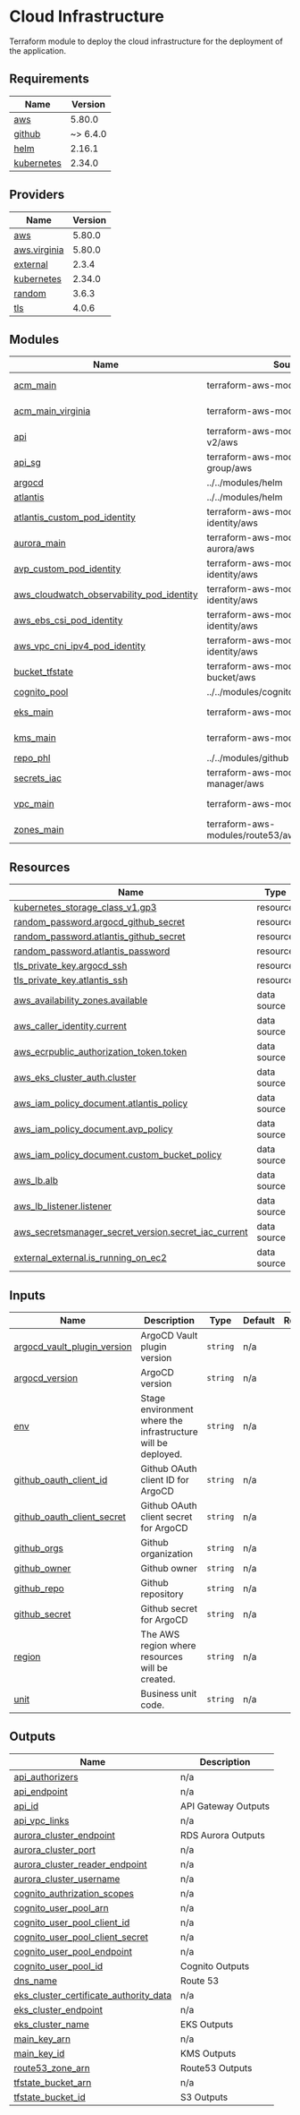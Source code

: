# Cloud Infrastructure

Terraform module to deploy the cloud infrastructure for the deployment of the application.

<!-- BEGIN_TF_DOCS -->
## Requirements

| Name | Version |
|------|---------|
| <a name="requirement_aws"></a> [aws](#requirement\_aws) | 5.80.0 |
| <a name="requirement_github"></a> [github](#requirement\_github) | ~> 6.4.0 |
| <a name="requirement_helm"></a> [helm](#requirement\_helm) | 2.16.1 |
| <a name="requirement_kubernetes"></a> [kubernetes](#requirement\_kubernetes) | 2.34.0 |

## Providers

| Name | Version |
|------|---------|
| <a name="provider_aws"></a> [aws](#provider\_aws) | 5.80.0 |
| <a name="provider_aws.virginia"></a> [aws.virginia](#provider\_aws.virginia) | 5.80.0 |
| <a name="provider_external"></a> [external](#provider\_external) | 2.3.4 |
| <a name="provider_kubernetes"></a> [kubernetes](#provider\_kubernetes) | 2.34.0 |
| <a name="provider_random"></a> [random](#provider\_random) | 3.6.3 |
| <a name="provider_tls"></a> [tls](#provider\_tls) | 4.0.6 |

## Modules

| Name | Source | Version |
|------|--------|---------|
| <a name="module_acm_main"></a> [acm\_main](#module\_acm\_main) | terraform-aws-modules/acm/aws | ~> 4.3.2 |
| <a name="module_acm_main_virginia"></a> [acm\_main\_virginia](#module\_acm\_main\_virginia) | terraform-aws-modules/acm/aws | ~> 4.3.2 |
| <a name="module_api"></a> [api](#module\_api) | terraform-aws-modules/apigateway-v2/aws | ~> 5.2.1 |
| <a name="module_api_sg"></a> [api\_sg](#module\_api\_sg) | terraform-aws-modules/security-group/aws | ~> 5.2.0 |
| <a name="module_argocd"></a> [argocd](#module\_argocd) | ../../modules/helm | n/a |
| <a name="module_atlantis"></a> [atlantis](#module\_atlantis) | ../../modules/helm | n/a |
| <a name="module_atlantis_custom_pod_identity"></a> [atlantis\_custom\_pod\_identity](#module\_atlantis\_custom\_pod\_identity) | terraform-aws-modules/eks-pod-identity/aws | ~> 1.7.0 |
| <a name="module_aurora_main"></a> [aurora\_main](#module\_aurora\_main) | terraform-aws-modules/rds-aurora/aws | ~> 9.10.0 |
| <a name="module_avp_custom_pod_identity"></a> [avp\_custom\_pod\_identity](#module\_avp\_custom\_pod\_identity) | terraform-aws-modules/eks-pod-identity/aws | ~> 1.7.0 |
| <a name="module_aws_cloudwatch_observability_pod_identity"></a> [aws\_cloudwatch\_observability\_pod\_identity](#module\_aws\_cloudwatch\_observability\_pod\_identity) | terraform-aws-modules/eks-pod-identity/aws | ~> 1.7.0 |
| <a name="module_aws_ebs_csi_pod_identity"></a> [aws\_ebs\_csi\_pod\_identity](#module\_aws\_ebs\_csi\_pod\_identity) | terraform-aws-modules/eks-pod-identity/aws | ~> 1.7.0 |
| <a name="module_aws_vpc_cni_ipv4_pod_identity"></a> [aws\_vpc\_cni\_ipv4\_pod\_identity](#module\_aws\_vpc\_cni\_ipv4\_pod\_identity) | terraform-aws-modules/eks-pod-identity/aws | ~> 1.7.0 |
| <a name="module_bucket_tfstate"></a> [bucket\_tfstate](#module\_bucket\_tfstate) | terraform-aws-modules/s3-bucket/aws | ~> 4.2.2 |
| <a name="module_cognito_pool"></a> [cognito\_pool](#module\_cognito\_pool) | ../../modules/cognito | n/a |
| <a name="module_eks_main"></a> [eks\_main](#module\_eks\_main) | terraform-aws-modules/eks/aws | ~> 20.31.0 |
| <a name="module_kms_main"></a> [kms\_main](#module\_kms\_main) | terraform-aws-modules/kms/aws | ~> 3.1.1 |
| <a name="module_repo_phl"></a> [repo\_phl](#module\_repo\_phl) | ../../modules/github | n/a |
| <a name="module_secrets_iac"></a> [secrets\_iac](#module\_secrets\_iac) | terraform-aws-modules/secrets-manager/aws | ~> 1.3.1 |
| <a name="module_vpc_main"></a> [vpc\_main](#module\_vpc\_main) | terraform-aws-modules/vpc/aws | ~> 5.16.0 |
| <a name="module_zones_main"></a> [zones\_main](#module\_zones\_main) | terraform-aws-modules/route53/aws//modules/zones | ~> 2.10.2 |

## Resources

| Name | Type |
|------|------|
| [kubernetes_storage_class_v1.gp3](https://registry.terraform.io/providers/hashicorp/kubernetes/2.34.0/docs/resources/storage_class_v1) | resource |
| [random_password.argocd_github_secret](https://registry.terraform.io/providers/hashicorp/random/latest/docs/resources/password) | resource |
| [random_password.atlantis_github_secret](https://registry.terraform.io/providers/hashicorp/random/latest/docs/resources/password) | resource |
| [random_password.atlantis_password](https://registry.terraform.io/providers/hashicorp/random/latest/docs/resources/password) | resource |
| [tls_private_key.argocd_ssh](https://registry.terraform.io/providers/hashicorp/tls/latest/docs/resources/private_key) | resource |
| [tls_private_key.atlantis_ssh](https://registry.terraform.io/providers/hashicorp/tls/latest/docs/resources/private_key) | resource |
| [aws_availability_zones.available](https://registry.terraform.io/providers/hashicorp/aws/5.80.0/docs/data-sources/availability_zones) | data source |
| [aws_caller_identity.current](https://registry.terraform.io/providers/hashicorp/aws/5.80.0/docs/data-sources/caller_identity) | data source |
| [aws_ecrpublic_authorization_token.token](https://registry.terraform.io/providers/hashicorp/aws/5.80.0/docs/data-sources/ecrpublic_authorization_token) | data source |
| [aws_eks_cluster_auth.cluster](https://registry.terraform.io/providers/hashicorp/aws/5.80.0/docs/data-sources/eks_cluster_auth) | data source |
| [aws_iam_policy_document.atlantis_policy](https://registry.terraform.io/providers/hashicorp/aws/5.80.0/docs/data-sources/iam_policy_document) | data source |
| [aws_iam_policy_document.avp_policy](https://registry.terraform.io/providers/hashicorp/aws/5.80.0/docs/data-sources/iam_policy_document) | data source |
| [aws_iam_policy_document.custom_bucket_policy](https://registry.terraform.io/providers/hashicorp/aws/5.80.0/docs/data-sources/iam_policy_document) | data source |
| [aws_lb.alb](https://registry.terraform.io/providers/hashicorp/aws/5.80.0/docs/data-sources/lb) | data source |
| [aws_lb_listener.listener](https://registry.terraform.io/providers/hashicorp/aws/5.80.0/docs/data-sources/lb_listener) | data source |
| [aws_secretsmanager_secret_version.secret_iac_current](https://registry.terraform.io/providers/hashicorp/aws/5.80.0/docs/data-sources/secretsmanager_secret_version) | data source |
| [external_external.is_running_on_ec2](https://registry.terraform.io/providers/hashicorp/external/latest/docs/data-sources/external) | data source |

## Inputs

| Name | Description | Type | Default | Required |
|------|-------------|------|---------|:--------:|
| <a name="input_argocd_vault_plugin_version"></a> [argocd\_vault\_plugin\_version](#input\_argocd\_vault\_plugin\_version) | ArgoCD Vault plugin version | `string` | n/a | yes |
| <a name="input_argocd_version"></a> [argocd\_version](#input\_argocd\_version) | ArgoCD version | `string` | n/a | yes |
| <a name="input_env"></a> [env](#input\_env) | Stage environment where the infrastructure will be deployed. | `string` | n/a | yes |
| <a name="input_github_oauth_client_id"></a> [github\_oauth\_client\_id](#input\_github\_oauth\_client\_id) | Github OAuth client ID for ArgoCD | `string` | n/a | yes |
| <a name="input_github_oauth_client_secret"></a> [github\_oauth\_client\_secret](#input\_github\_oauth\_client\_secret) | Github OAuth client secret for ArgoCD | `string` | n/a | yes |
| <a name="input_github_orgs"></a> [github\_orgs](#input\_github\_orgs) | Github organization | `string` | n/a | yes |
| <a name="input_github_owner"></a> [github\_owner](#input\_github\_owner) | Github owner | `string` | n/a | yes |
| <a name="input_github_repo"></a> [github\_repo](#input\_github\_repo) | Github repository | `string` | n/a | yes |
| <a name="input_github_secret"></a> [github\_secret](#input\_github\_secret) | Github secret for ArgoCD | `string` | n/a | yes |
| <a name="input_region"></a> [region](#input\_region) | The AWS region where resources will be created. | `string` | n/a | yes |
| <a name="input_unit"></a> [unit](#input\_unit) | Business unit code. | `string` | n/a | yes |

## Outputs

| Name | Description |
|------|-------------|
| <a name="output_api_authorizers"></a> [api\_authorizers](#output\_api\_authorizers) | n/a |
| <a name="output_api_endpoint"></a> [api\_endpoint](#output\_api\_endpoint) | n/a |
| <a name="output_api_id"></a> [api\_id](#output\_api\_id) | API Gateway Outputs |
| <a name="output_api_vpc_links"></a> [api\_vpc\_links](#output\_api\_vpc\_links) | n/a |
| <a name="output_aurora_cluster_endpoint"></a> [aurora\_cluster\_endpoint](#output\_aurora\_cluster\_endpoint) | RDS Aurora Outputs |
| <a name="output_aurora_cluster_port"></a> [aurora\_cluster\_port](#output\_aurora\_cluster\_port) | n/a |
| <a name="output_aurora_cluster_reader_endpoint"></a> [aurora\_cluster\_reader\_endpoint](#output\_aurora\_cluster\_reader\_endpoint) | n/a |
| <a name="output_aurora_cluster_username"></a> [aurora\_cluster\_username](#output\_aurora\_cluster\_username) | n/a |
| <a name="output_cognito_authrization_scopes"></a> [cognito\_authrization\_scopes](#output\_cognito\_authrization\_scopes) | n/a |
| <a name="output_cognito_user_pool_arn"></a> [cognito\_user\_pool\_arn](#output\_cognito\_user\_pool\_arn) | n/a |
| <a name="output_cognito_user_pool_client_id"></a> [cognito\_user\_pool\_client\_id](#output\_cognito\_user\_pool\_client\_id) | n/a |
| <a name="output_cognito_user_pool_client_secret"></a> [cognito\_user\_pool\_client\_secret](#output\_cognito\_user\_pool\_client\_secret) | n/a |
| <a name="output_cognito_user_pool_endpoint"></a> [cognito\_user\_pool\_endpoint](#output\_cognito\_user\_pool\_endpoint) | n/a |
| <a name="output_cognito_user_pool_id"></a> [cognito\_user\_pool\_id](#output\_cognito\_user\_pool\_id) | Cognito Outputs |
| <a name="output_dns_name"></a> [dns\_name](#output\_dns\_name) | Route 53 |
| <a name="output_eks_cluster_certificate_authority_data"></a> [eks\_cluster\_certificate\_authority\_data](#output\_eks\_cluster\_certificate\_authority\_data) | n/a |
| <a name="output_eks_cluster_endpoint"></a> [eks\_cluster\_endpoint](#output\_eks\_cluster\_endpoint) | n/a |
| <a name="output_eks_cluster_name"></a> [eks\_cluster\_name](#output\_eks\_cluster\_name) | EKS Outputs |
| <a name="output_main_key_arn"></a> [main\_key\_arn](#output\_main\_key\_arn) | n/a |
| <a name="output_main_key_id"></a> [main\_key\_id](#output\_main\_key\_id) | KMS Outputs |
| <a name="output_route53_zone_arn"></a> [route53\_zone\_arn](#output\_route53\_zone\_arn) | Route53 Outputs |
| <a name="output_tfstate_bucket_arn"></a> [tfstate\_bucket\_arn](#output\_tfstate\_bucket\_arn) | n/a |
| <a name="output_tfstate_bucket_id"></a> [tfstate\_bucket\_id](#output\_tfstate\_bucket\_id) | S3 Outputs |
<!-- END_TF_DOCS -->